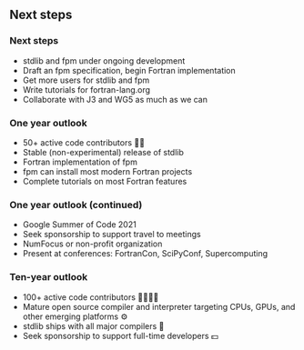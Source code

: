 <section>

## Next steps
</section>


<section>

### Next steps

* stdlib and fpm under ongoing development
* Draft an fpm specification, begin Fortran implementation
* Get more users for stdlib and fpm
* Write tutorials for fortran-lang.org
* Collaborate with J3 and WG5 as much as we can
</section>


<section>

### One year outlook

* 50+ active code contributors 👫👫
* Stable (non-experimental) release of stdlib
* Fortran implementation of fpm
* fpm can install most modern Fortran projects
* Complete tutorials on most Fortran features
</section>


<section>

### One year outlook (continued)

* Google Summer of Code 2021
* Seek sponsorship to support travel to meetings
* NumFocus or non-profit organization
* Present at conferences: FortranCon, SciPyConf, Supercomputing
</section>

<section>

### Ten-year outlook

* 100+ active code contributors 👫👫👫👫
* Mature open source compiler and interpreter targeting CPUs, GPUs, and other emerging platforms ⚙
* stdlib ships with all major compilers 🧰
* Seek sponsorship to support full-time developers 💵
</section>
